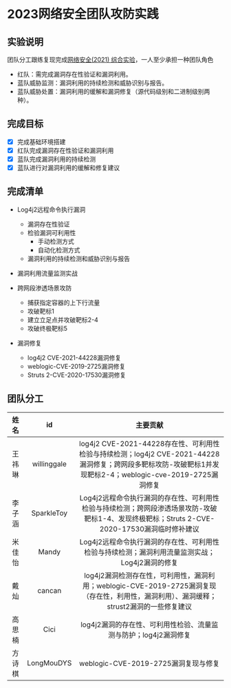 # 2023网络安全团队攻防实践

## 实验说明

团队分工跟练复现完成[网络安全(2021) 综合实验](https://www.bilibili.com/video/BV1p3411x7da/)，一人至少承担一种团队角色
- 红队：需完成漏洞存在性验证和漏洞利用。
- 蓝队威胁监测：漏洞利用的持续检测和威胁识别与报告。
- 蓝队威胁处置：漏洞利用的缓解和漏洞修复（源代码级别和二进制级别两种）。

## 完成目标

- [x] 完成基础环境搭建
- [x] 红队完成漏洞存在性验证和漏洞利用
- [x] 蓝队完成漏洞利用的持续检测
- [x] 蓝队进行对漏洞利用的缓解和修复建议

## 完成清单

- Log4j2远程命令执行漏洞
  - 漏洞存在性验证
  - 检验漏洞可利用性
      - 手动检测方式
      - 自动化检测方式
  - 漏洞利用的持续检测和威胁识别与报告

- 漏洞利用流量监测实战
  
- 跨网段渗透场景攻防
  - 捕获指定容器的上下行流量
  - 攻破靶标1
  - 建立立足点并攻破靶标2-4
  - 攻破终极靶标5

- 漏洞修复
  - log4j2 CVE-2021-44228漏洞修复
  - weblogic-CVE-2019-2725漏洞修复
  - Struts 2-CVE-2020-17530漏洞修复

## 团队分工

| 姓名 | id | 主要贡献 |
| :----: | :----: | :----: |
| 王祎琳 | willinggale | log4j2 CVE-2021-44228存在性、可利用性检验与持续检测；log4j2 CVE-2021-44228漏洞修复；跨网段多靶标攻防-攻破靶标1并发现靶标2-4；weblogic-cve-2019-2725漏洞修复 |
| 李子涵 | SparkleToy | Log4j2远程命令执行漏洞的存在性、可利用性检验与持续检测；跨网段渗透场景攻防-攻破靶标1-4、发现终极靶标；Struts 2-CVE-2020-17530漏洞临时修补建议|
| 米佳怡 | Mandy | Log4j2远程命令执行漏洞的存在性、可利用性检验与持续检测；漏洞利用流量监测实战；Log4j2漏洞的修复 |
| 戴灿 | cancan | log4j2漏洞检测存在性，可利用性，漏洞利用；weblogic-CVE-2019-2725漏洞复现（存在性，利用性，漏洞利用）、漏洞缓释；strust2漏洞的一些修复建议 |
| 高思楠 | Cici | log4j2漏洞的存在性、可利用性检验、流量监测与防护；log4j2漏洞修复 |
| 方诗棋 | LongMouDYS | weblogic-CVE-2019-2725漏洞复现与修复 |
